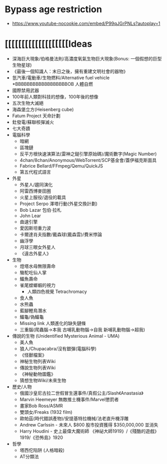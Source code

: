 Bypass age restriction
=====
* https://www.youtube-nocookie.com/embed/P99qJGrPNLs?autoplay=1

[[[[[[[[[[[[[[[[[[[Ideas
=====
* 深海巨大現象/伯格曼法則/高濃度氧氣生物巨大現象(Bonus: 一個假想的巨型生物星球)
* 《最後一個知識人：末日之後，擁有重建文明社會的器物》
* 氫汽車/電動車/生物燃料/Alternative fuel vehicle
*BBBBBBBBBBBBBBBBBBOB 人體自燃
* 國際禁用武器
* 100年前人類對科技的想像，100年後的想像
* 五次生物大滅絕
* 海森堡立方(Heisenberg cube)
* Fatum Project 天命計劃
* 釷發電/蘇聯核彈滅火
* 七大奇蹟
* 電腦科學
  * 暗網
  * 區塊鏈
  * 反平方根快速演算法(雷神之鎚引擎原始碼)/魔術數字(Magic Number)
  * 4chan/8chan/Anonymous/WebTorrent/SCP基金會/蓋伊福克斯面具
  * Fabrice Bellard/FFmpeg/Qemu/QuickJS
  * 第五代程式語言
* 外星
  * 外星人/趨同演化
  * 阿雷西博麥田圈
  * 火星上服役/退役的載具
  * Project Serpo 澤塔行動(外星交換計劃)
  * Bob Lazar 包伯·拉札
  * John Lear
  * 曲速引擎
  * 愛因斯坦重力波
  * 卡爾達肖夫指數/戴森球(戴森雲)/費米悖論
  * 幽浮學
  * 月球三眼女外星人
  * 《遠古外星人》
* 生物
  * 燈塔水母無限壽命
  * 駱駝吃仙人掌
  * 鱷魚壽命
  * 雀尾螳螂蝦的視力
    * 人類四色視覺 Tetrachromacy
  * 食人魚
  * 水熊蟲
  * 藍腳鰹鳥潛水
  * 鱷龜/偽鱷龜
  * Missing link 人類進化的缺失鏈條
  * 三重腦(爬蟲腦->本我 古哺乳動物腦->自我 新哺乳動物腦->超我)
* 傳說的生物 (Unidentified Mysterious Animal - UMA)
  * 美人魚
  * 狼人/Chupacabra/沒有銀彈(電腦科學)
  * 《怪獸檔案》
  * 神秘生物列表Wiki
  * 傳說生物列表Wiki
  * 《神秘動物圖鑑》
  * 猜想生物Wiki/未來生物
* 歷史/人物
  * 俄國沙皇尼古拉二世假冒生還事件/真假公主/Slash《Anastasia》
  * Marvin Heemeyer 無敵推土機事件/Marvel懲罰者
  * 畫家Bob Ross/ASMR
  * 雙頭女/Freaks (1932 film)
  * 歐帕茲(時代錯誤產物)/安提基特拉機械/法老直升機浮雕
  * Andrew Carlssin - 未來人 $800 股市投資獲得 $350,000,000 並消失
  * Harry Houdini - 史上最偉大魔術師 《神祕大師1919》/《殘酷的遊戲》1919/《恐怖島》1920
* 哲學
  * 塔西佗陷阱 (人格暗殺)
  * AT分類法

